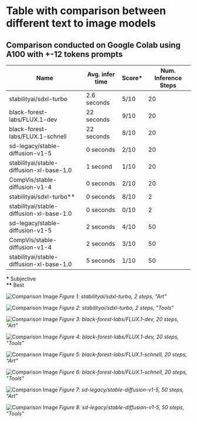 # Table with comparison between different text to image models

## Comparison conducted on Google Colab using A100 with +-12 tokens prompts

| Name                                     | Avg. infer time | Score* | Num. Inference Steps |
|------------------------------------------|-----------------|--------|----------------------|
| stabilityai/sdxl-turbo                   | 2.6 seconds     | 5/10   | 20                   |
| black-forest-labs/FLUX.1-dev             | 22  seconds     | 9/10   | 20                   |
| black-forest-labs/FLUX.1-schnell         | 22  seconds     | 8/10   | 20                   |
| sd-legacy/stable-diffusion-v1-5          | 0   seconds     | 2/10   | 20                   |
| stabilityai/stable-diffusion-xl-base-1.0 | 1   second      | 1/10   | 20                   |
| CompVis/stable-diffusion-v1-4            | 0   seconds     | 2/10   | 20                   |
| stabilityai/sdxl-turbo**                 | 0   seconds     | 8/10   | 2                    |
| stabilityai/stable-diffusion-xl-base-1.0 | 0   seconds     | 0/10   | 2                    |
| sd-legacy/stable-diffusion-v1-5          | 2   seconds     | 4/10   | 50                   |
| CompVis/stable-diffusion-v1-4            | 2   seconds     | 3/10   | 50                   |
| stabilityai/stable-diffusion-xl-base-1.0 | 5   seconds     | 1/10   | 50                   |

__\*__ Subjective  
__\*\*__ Best

![Comparison Image](data/comparison/sdxlt_2_art.png)
*Figure 1: stabilityai/sdxl-turbo, 2 steps, "Art"*

![Comparison Image](data/comparison/sdxlt_2_tools.png)
*Figure 2: stabilityai/sdxl-turbo, 2 steps, "Tools"*

![Comparison Image](data/comparison/fluxdev_20_art.png)
*Figure 3: black-forest-labs/FLUX.1-dev, 20 steps, "Art"*

![Comparison Image](data/comparison/fluxdev_20_tools.png)
*Figure 4: black-forest-labs/FLUX.1-dev, 20 steps, "Tools"*

![Comparison Image](data/comparison/fluxsc_20_art.png)
*Figure 5: black-forest-labs/FLUX.1-schnell, 20 steps, "Art"*

![Comparison Image](data/comparison/fluxsc_20_tools.png)
*Figure 6: black-forest-labs/FLUX.1-schnell, 20 steps, "Tools"*

![Comparison Image](data/comparison/sd15_50_art.png)
*Figure 7: sd-legacy/stable-diffusion-v1-5, 50 steps, "Art"*

![Comparison Image](data/comparison/sd15_50_tools.png)
*Figure 8: sd-legacy/stable-diffusion-v1-5, 50 steps, "Tools"*